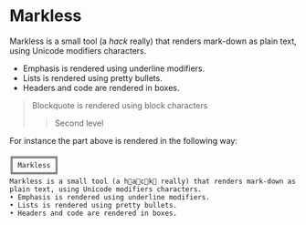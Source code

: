 # Markless

Markless is a small tool (a _hack_ really) that renders mark-down as plain text, using Unicode modifiers characters.

* Emphasis is rendered using underline modifiers.
* Lists is rendered using pretty bullets.
* Headers and code are rendered in boxes.

> Blockquote is rendered using block characters
>> Second level

For instance the part above is rendered in the following way:

    ╔══════════╗
    ║ Markless ║
    ╚══════════╝
    Markless is a small tool (a h⃨a⃨c⃨k⃨ really) that renders mark-down as plain text, using Unicode modifiers characters.
    • Emphasis is rendered using underline modifiers.
    • Lists is rendered using pretty bullets.
    • Headers and code are rendered in boxes.
     
     